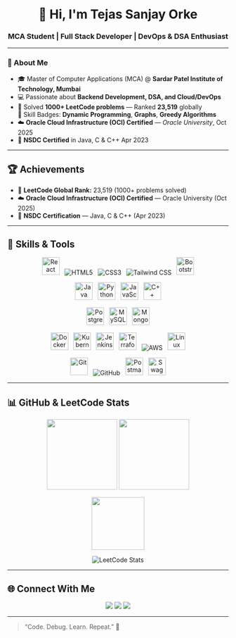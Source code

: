 <h1 align="center">👋 Hi, I'm Tejas Sanjay Orke</h1>
<h3 align="center">MCA Student | Full Stack Developer | DevOps & DSA Enthusiast</h3>

---

### 🧠 About Me
- 🎓 Master of Computer Applications (MCA) @ **Sardar Patel Institute of Technology, Mumbai**
- 💻 Passionate about **Backend Development, DSA, and Cloud/DevOps**
- 🧩 Solved **1000+ LeetCode problems** — Ranked **23,519** globally  
  🥇 Skill Badges: **Dynamic Programming**, **Graphs**, **Greedy Algorithms**
- ☁️ **Oracle Cloud Infrastructure (OCI) Certified** — *Oracle University*, Oct 2025  
- 💼 **NSDC Certified** in Java, C & C++ Apr 2023

---

## 🏆 Achievements
- 🥇 **LeetCode Global Rank:** 23,519 (1000+ problems solved)
- ☁️ **Oracle Cloud Infrastructure (OCI) Certified** — Oracle University (Oct 2025)
- 💼 **NSDC Certification** — Java, C & C++ (Apr 2023)

---

## 🧰 Skills & Tools

<p align="center">
  <!-- Frontend -->
  <img src="https://cdn.jsdelivr.net/gh/devicons/devicon/icons/react/react-original.svg" height="40" alt="React" title="React.js" /> &nbsp;
  <img src="https://img.shields.io/badge/HTML5-E34F26?style=for-the-badge&logo=html5&logoColor=white" alt="HTML5" title="HTML5"/> &nbsp;
  <img src="https://img.shields.io/badge/CSS3-1572B6?style=for-the-badge&logo=css3&logoColor=white" alt="CSS3" title="CSS3"/> &nbsp;
  <img src="https://img.shields.io/badge/TailwindCSS-38B2AC?style=for-the-badge&logo=tailwind-css&logoColor=white" alt="Tailwind CSS" title="Tailwind CSS"/> &nbsp;
  <img src="https://cdn.jsdelivr.net/gh/devicons/devicon/icons/bootstrap/bootstrap-plain.svg" height="40" alt="Bootstrap" title="Bootstrap" />
</p>

<p align="center">
  <!-- Programming Languages -->
  <img src="https://cdn.jsdelivr.net/gh/devicons/devicon/icons/java/java-original.svg" height="40" alt="Java" title="Java" /> &nbsp;
  <img src="https://cdn.jsdelivr.net/gh/devicons/devicon/icons/python/python-original.svg" height="40" alt="Python" title="Python" /> &nbsp;
  <img src="https://cdn.jsdelivr.net/gh/devicons/devicon/icons/javascript/javascript-original.svg" height="40" alt="JavaScript" title="JavaScript" /> &nbsp;
  <img src="https://cdn.jsdelivr.net/gh/devicons/devicon/icons/cplusplus/cplusplus-original.svg" height="40" alt="C++" title="C++" />
</p>

<p align="center">
  <!-- Databases -->
  <img src="https://cdn.jsdelivr.net/gh/devicons/devicon/icons/postgresql/postgresql-original.svg" height="40" alt="PostgreSQL" title="PostgreSQL" /> &nbsp;
  <img src="https://cdn.jsdelivr.net/gh/devicons/devicon/icons/mysql/mysql-original.svg" height="40" alt="MySQL" title="MySQL" /> &nbsp;
  <img src="https://cdn.jsdelivr.net/gh/devicons/devicon/icons/mongodb/mongodb-original.svg" height="40" alt="MongoDB" title="MongoDB" />
</p>

<p align="center">
  <!-- DevOps & Cloud -->
  <img src="https://cdn.jsdelivr.net/gh/devicons/devicon/icons/docker/docker-original.svg" height="40" alt="Docker" title="Docker" /> &nbsp;
  <img src="https://cdn.jsdelivr.net/gh/devicons/devicon/icons/kubernetes/kubernetes-plain.svg" height="40" alt="Kubernetes" title="Kubernetes" /> &nbsp;
  <img src="https://cdn.jsdelivr.net/gh/devicons/devicon/icons/jenkins/jenkins-original.svg" height="40" alt="Jenkins" title="Jenkins" /> &nbsp;
  <img src="https://cdn.jsdelivr.net/gh/devicons/devicon/icons/terraform/terraform-original.svg" height="40" alt="Terraform" title="Terraform" /> &nbsp;
  <img src="https://img.shields.io/badge/AWS-232F3E?style=for-the-badge&logo=amazon-aws&logoColor=white" alt="AWS" title="AWS"/> &nbsp;
  <img src="https://cdn.jsdelivr.net/gh/devicons/devicon/icons/linux/linux-original.svg" height="40" alt="Linux" title="Linux" />
</p>

<p align="center">
  <!-- Tools -->
  <img src="https://cdn.jsdelivr.net/gh/devicons/devicon/icons/git/git-original.svg" height="40" alt="Git" title="Git" /> &nbsp;
  <img src="https://img.shields.io/badge/GitHub-181717?style=for-the-badge&logo=github&logoColor=white" alt="GitHub" title="GitHub"/> &nbsp;
  <img src="https://cdn.jsdelivr.net/gh/devicons/devicon/icons/postman/postman-original.svg" height="40" alt="Postman" title="Postman" /> &nbsp;
  <img src="https://cdn.jsdelivr.net/gh/devicons/devicon/icons/swagger/swagger-original.svg" height="40" alt="Swagger" title="Swagger" />
</p>

---

## 📊 GitHub & LeetCode Stats

<p align="center">
  <img src="https://github-readme-stats.vercel.app/api?username=TejasOrke&show_icons=true&theme=tokyonight" height="160"/>
  <img src="https://github-readme-streak-stats.herokuapp.com/?user=TejasOrke&theme=tokyonight" height="160"/>
</p>

<p align="center">
  <img src="https://github-readme-stats.vercel.app/api/top-langs/?username=TejasOrke&layout=compact&theme=tokyonight" height="120"/>
</p>

<p align="center">
  <img src="https://leetcard.jacoblin.cool/otejas40?theme=dark&ext=heatmap" alt="LeetCode Stats"/>
</p>

---

## 🌐 Connect With Me
<p align="center">
  <a href="https://linkedin.com/in/tejas-orke" target="_blank"><img src="https://img.shields.io/badge/LinkedIn-Tejas%20Orke-blue?style=for-the-badge&logo=linkedin" /></a>
  <a href="https://leetcode.com/otejas40" target="_blank"><img src="https://img.shields.io/badge/LeetCode-otejas40-orange?style=for-the-badge&logo=leetcode" /></a>
  <a href="mailto:otejas40@gmail.com"><img src="https://img.shields.io/badge/Email-otejas40@gmail.com-red?style=for-the-badge&logo=gmail" /></a>
</p>

---

> “Code. Debug. Learn. Repeat.” 🚀

